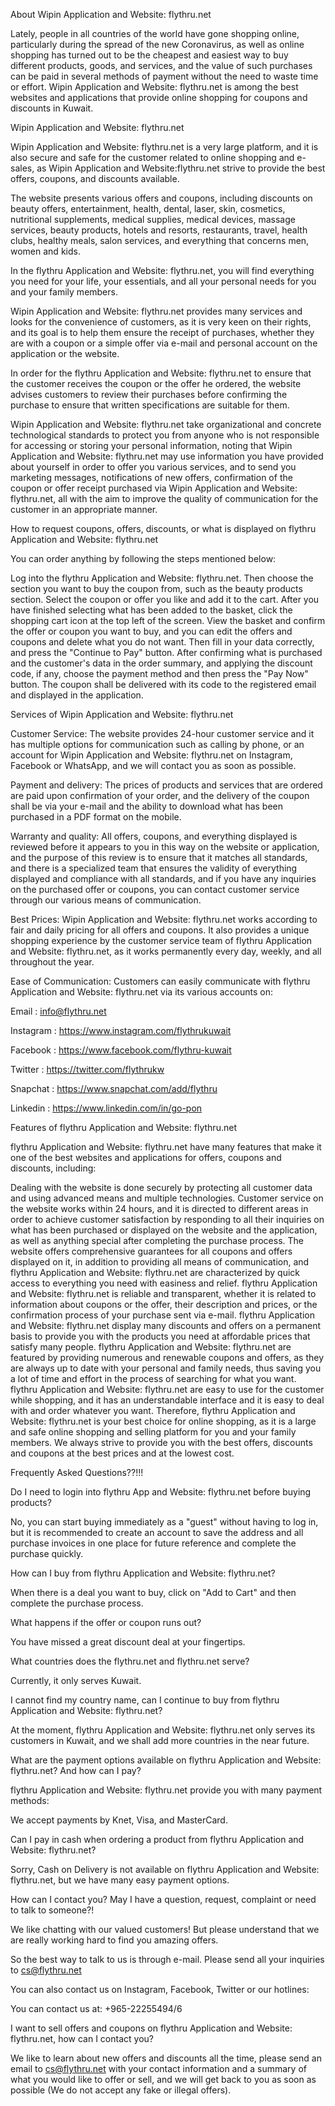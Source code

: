 About Wipin Application and Website: flythru.net

Lately, people in all countries of the world have gone shopping online, particularly during the spread of the new Coronavirus, as well as online shopping has turned out to be the cheapest and easiest way to buy different products, goods, and services, and the value of such purchases can be paid in several methods of payment without the need to waste time or effort. Wipin Application and Website: flythru.net is among the best websites and applications that provide online shopping for coupons and discounts in Kuwait.

 

Wipin Application and Website: flythru.net

Wipin Application and Website: flythru.net is a very large platform, and it is also secure and safe for the customer related to online shopping and e-sales, as Wipin Application and Website:flythru.net strive to provide the best offers, coupons, and discounts available.

The website presents various offers and coupons, including discounts on beauty offers, entertainment, health, dental, laser, skin, cosmetics, nutritional supplements, medical supplies, medical devices, massage services, beauty products, hotels and resorts, restaurants, travel, health clubs, healthy meals, salon services, and everything that concerns men, women and kids.

In the flythru Application and Website: flythru.net, you will find everything you need for your life, your essentials, and all your personal needs for you and your family members.

Wipin Application and Website: flythru.net provides many services and looks for the convenience of customers, as it is very keen on their rights, and its goal is to help them ensure the receipt of purchases, whether they are with a coupon or a simple offer via e-mail and personal account on the application or the website.

In order for the flythru Application and Website: flythru.net to ensure that the customer receives the coupon or the offer he ordered, the website advises customers to review their purchases before confirming the purchase to ensure that written specifications are suitable for them.

Wipin Application and Website: flythru.net take organizational and concrete technological standards to protect you from anyone who is not responsible for accessing or storing your personal information, noting that Wipin Application and Website: flythru.net may use information you have provided about yourself in order to offer you various services, and to send you marketing messages, notifications of new offers, confirmation of the coupon or offer receipt purchased via Wipin Application and Website: flythru.net, all with the aim to improve the quality of communication for the customer in an appropriate manner.

 

How to request coupons, offers, discounts, or what is displayed on flythru Application and Website: flythru.net

You can order anything by following the steps mentioned below:

Log into the flythru Application and Website: flythru.net.
Then choose the section you want to buy the coupon from, such as the beauty products section.
Select the coupon or offer you like and add it to the cart.
After you have finished selecting what has been added to the basket, click the shopping cart icon at the top left of the screen.
View the basket and confirm the offer or coupon you want to buy, and you can edit the offers and coupons and delete what you do not want.
Then fill in your data correctly, and press the "Continue to Pay" button.
After confirming what is purchased and the customer's data in the order summary, and applying the discount code, if any, choose the payment method and then press the "Pay Now" button.
The coupon shall be delivered with its code to the registered email and displayed in the application.
 

Services of Wipin Application and Website: flythru.net

Customer Service: The website provides 24-hour customer service and it has multiple options for communication such as calling by phone, or an account for Wipin Application and Website: flythru.net on Instagram, Facebook or WhatsApp, and we will contact you as soon as possible.

Payment and delivery: The prices of products and services that are ordered are paid upon confirmation of your order, and the delivery of the coupon shall be via your e-mail and the ability to download what has been purchased in a PDF format on the mobile.

Warranty and quality: All offers, coupons, and everything displayed is reviewed before it appears to you in this way on the website or application, and the purpose of this review is to ensure that it matches all standards, and there is a specialized team that ensures the validity of everything displayed and compliance with all standards, and if you have any inquiries on the purchased offer or coupons, you can contact customer service through our various means of communication.

Best Prices: Wipin Application and Website: flythru.net works according to fair and daily pricing for all offers and coupons. It also provides a unique shopping experience by the customer service team of flythru Application and Website: flythru.net, as it works permanently every day, weekly, and all throughout the year.

Ease of Communication: Customers can easily communicate with flythru Application and Website: flythru.net via its various accounts on:

Email         : info@flythru.net

Instagram   : https://www.instagram.com/flythrukuwait

Facebook    : https://www.facebook.com/flythru-kuwait

Twitter       : https://twitter.com/flythrukw

Snapchat    : https://www.snapchat.com/add/flythru

Linkedin     : https://www.linkedin.com/in/go-pon

 

Features of flythru Application and Website: flythru.net

flythru Application and Website: flythru.net have many features that make it one of the best websites and applications for offers, coupons and discounts, including:

Dealing with the website is done securely by protecting all customer data and using advanced means and multiple technologies.
Customer service on the website works within 24 hours, and it is directed to different areas in order to achieve customer satisfaction by responding to all their inquiries on what has been purchased or displayed on the website and the application, as well as anything special after completing the purchase process.
The website offers comprehensive guarantees for all coupons and offers displayed on it, in addition to providing all means of communication, and flythru Application and Website: flythru.net are characterized by quick access to everything you need with easiness and relief.
flythru Application and Website: flythru.net is reliable and transparent, whether it is related to information about coupons or the offer, their description and prices, or the confirmation process of your purchase sent via e-mail.
flythru Application and Website: flythru.net display many discounts and offers on a permanent basis to provide you with the products you need at affordable prices that satisfy many people.
flythru Application and Website: flythru.net are featured by providing numerous and renewable coupons and offers, as they are always up to date with your personal and family needs, thus saving you a lot of time and effort in the process of searching for what you want.
flythru Application and Website: flythru.net are easy to use for the customer while shopping, and it has an understandable interface and it is easy to deal with and order whatever you want.
Therefore, flythru Application and Website: flythru.net is your best choice for online shopping, as it is a large and safe online shopping and selling platform for you and your family members. We always strive to provide you with the best offers, discounts and coupons at the best prices and at the lowest cost.


 

 

Frequently Asked Questions??!!!

Do I need to login into flythru App and Website: flythru.net before buying products?

No, you can start buying immediately as a "guest" without having to log in, but it is recommended to create an account to save the address and all purchase invoices in one place for future reference and complete the purchase quickly.

How can I buy from flythru Application and Website: flythru.net?

When there is a deal you want to buy, click on "Add to Cart" and then complete the purchase process.

What happens if the offer or coupon runs out?

You have missed a great discount deal at your fingertips.

What countries does the flythru.net and flythru.net serve?

Currently, it only serves Kuwait.

I cannot find my country name, can I continue to buy from flythru Application and Website: flythru.net?

At the moment, flythru Application and Website: flythru.net only serves its customers in Kuwait, and we shall add more countries in the near future.

What are the payment options available on flythru Application and Website: flythru.net? And how can I pay?

flythru Application and Website: flythru.net provide you with many payment methods:

We accept payments by Knet, Visa, and MasterCard.

Can I pay in cash when ordering a product from flythru Application and Website: flythru.net?

Sorry, Cash on Delivery is not available on flythru Application and Website: flythru.net, but we have many easy payment options.

How can I contact you? May I have a question, request, complaint or need to talk to someone?!

We like chatting with our valued customers! But please understand that we are really working hard to find you amazing offers.

So the best way to talk to us is through e-mail. Please send all your inquiries to cs@flythru.net

You can also contact us on Instagram, Facebook, Twitter or our hotlines:

You can contact us at: +965-22255494/6

I want to sell offers and coupons on flythru Application and Website: flythru.net, how can I contact you?

We like to learn about new offers and discounts all the time, please send an email to cs@flythru.net with your contact information and a summary of what you would like to offer or sell, and we will get back to you as soon as possible (We do not accept any fake or illegal offers).
